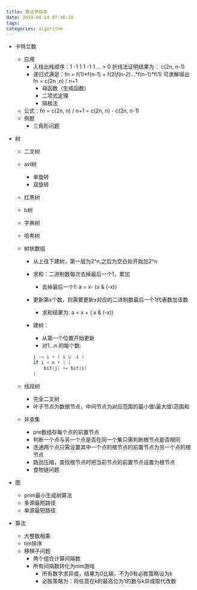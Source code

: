 ```yaml
---
title: 算法草稿本
date: 2019-04-24 07:46:18
tags: 
categories: algorithm
---
```


- 卡特兰数
  - 应用
    - 入栈出栈顺序：1 -1 1 1 -1 1 ... > 0 折线法证明结果为： c(2n, n-1)
    - 递归式满足：fn = f(1)*f(n-1) + f(2)*f(n-2)*...*f(n-1)*f(1) 可求解得出 fn = c(2n ,n) / n+1
      - 母函数（生成函数）
      - 二项式定理
      - 隔板法
  - 公式：fn = c(2n, n) / n+1 = c(2n, n) - c(2n, n-1)
  - 例题
    - 三角形问题

- 树
  - 二叉树
  - avl树
    - 单旋转
    - 双旋转
  - 红黑树
  - b树
  - 字典树
  - 哈希树
  - 树状数组
    - 从上往下建树，第一层为2^n,之后为空白处开始加2^n
    - 求和：二进制数每次去掉最后一个1，累加
      - 去掉最后一个1: a = x- (x & (-x))
    - 更新第x个数，则需要更新x对应的二进制数最后一个1代表数加该数
      - 求和结果为: a = x + ( x & (-x))
    - 建树：
      - 从第一个位置开始更新
      - 对1...n 的每个数:

      ```go
      j := i + ( i & -i )
      if i < n + 1 {
          bit[j] += bit[i]
      }

      ```

  - 线段树
    - 完全二叉树
    - 叶子节点为数据节点，中间节点为对应范围的最小值\最大值\范围和
  - 并查集
    - pre数组存每个点的前置节点
    - 判断一个点与另一个点是否在同一个集只需判断根节点是否相同
    - 连通两个点只需设置其中一个点的根节点的前置节点为另一个点的根节点
    - 路劲压缩，查找根节点时把当前节点的前置节点设置为根节点
    - 食物链问题

- 图
  - prim最小生成树算法
  - 多源最短路径
  - 单源最短路径

- 算法
  - 大整数相乘
  - tim排序
  - 移棋子问题
    - 两个组合计算间隔数
    - 所有间隔数转化为nim游戏
      - 所有数字求异或，结果为0比输，不为0有必胜策略设为k
      - 必胜策略为：将任意在k的最高位为1的数与k异或取代改数
